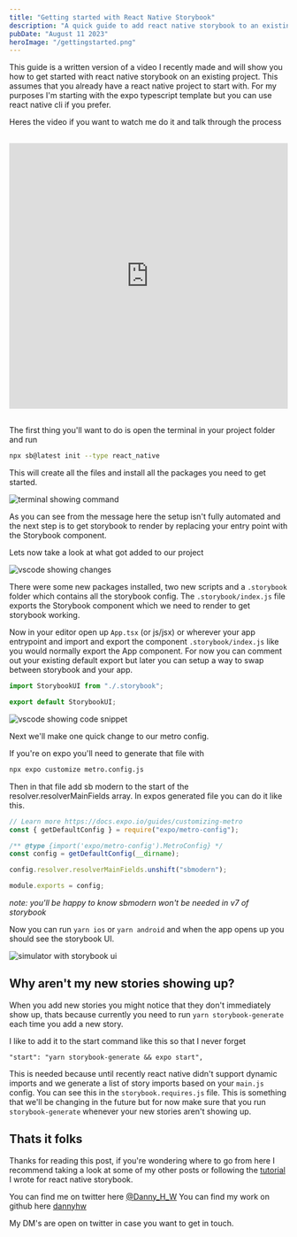 ```yaml
---
title: "Getting started with React Native Storybook"
description: "A quick guide to add react native storybook to an existing project"
pubDate: "August 11 2023"
heroImage: "/gettingstarted.png"
---
```


This guide is a written version of a video I recently made and will show you how to get started with react native storybook on an existing project. This assumes that you already have a react native project to start with. For my purposes I'm starting with the expo typescript template but you can use react native cli if you prefer.

Heres the video if you want to watch me do it and talk through the process

<iframe width="100%" height="480" style="margin: 1rem 0;" src="https://www.youtube.com/embed/A_bGhCoGXmk?si=npe_AUJSgvmG5gZm" title="YouTube video player" frameborder="0" allow="accelerometer; autoplay; clipboard-write; encrypted-media; gyroscope; picture-in-picture; web-share" referrerpolicy="strict-origin-when-cross-origin" allowfullscreen></iframe>

The first thing you'll want to do is open the terminal in your project folder and run

```sh
npx sb@latest init --type react_native
```

This will create all the files and install all the packages you need to get started.

![terminal showing command](https://dev-to-uploads.s3.amazonaws.com/uploads/articles/6s6cjc2t00lhqlxnq7rh.png)

As you can see from the message here the setup isn't fully automated and the next step is to get storybook to render by replacing your entry point with the Storybook component.

Lets now take a look at what got added to our project

![vscode showing changes](https://dev-to-uploads.s3.amazonaws.com/uploads/articles/m24o98dswgxiqm29rt1p.png)

There were some new packages installed, two new scripts and a `.storybook` folder which contains all the storybook config. The `.storybook/index.js` file exports the Storybook component which we need to render to get storybook working.

Now in your editor open up `App.tsx` (or js/jsx) or wherever your app entrypoint and import and export the component `.storybook/index.js` like you would normally export the App component. For now you can comment out your existing default export but later you can setup a way to swap between storybook and your app.

```js
import StorybookUI from "./.storybook";

export default StorybookUI;
```

![vscode showing code snippet](https://dev-to-uploads.s3.amazonaws.com/uploads/articles/y9m5pzhyuvdygy0tps1e.png)

Next we'll make one quick change to our metro config.

If you're on expo you'll need to generate that file with

```sh
npx expo customize metro.config.js
```

Then in that file add sb modern to the start of the resolver.resolverMainFields array. In expos generated file you can do it like this.

```js
// Learn more https://docs.expo.io/guides/customizing-metro
const { getDefaultConfig } = require("expo/metro-config");

/** @type {import('expo/metro-config').MetroConfig} */
const config = getDefaultConfig(__dirname);

config.resolver.resolverMainFields.unshift("sbmodern");

module.exports = config;
```

_note: you'll be happy to know sbmodern won't be needed in v7 of storybook_

Now you can run `yarn ios` or `yarn android` and when the app opens up you should see the storybook UI.

![simulator with storybook ui](https://dev-to-uploads.s3.amazonaws.com/uploads/articles/zesi8alcdvlhmqrkzxk5.png)

## Why aren't my new stories showing up?

When you add new stories you might notice that they don't immediately show up, thats because currently you need to run `yarn storybook-generate` each time you add a new story.

I like to add it to the start command like this so that I never forget

`"start": "yarn storybook-generate && expo start",`

This is needed because until recently react native didn't support dynamic imports and we generate a list of story imports based on your `main.js` config. You can see this in the `storybook.requires.js` file. This is something that we'll be changing in the future but for now make sure that you run `storybook-generate` whenever your new stories aren't showing up.

## Thats it folks

Thanks for reading this post, if you're wondering where to go from here I recommend taking a look at some of my other posts or following the [tutorial](https://storybook.js.org/tutorials/intro-to-storybook/react-native/en/get-started/) I wrote for react native storybook.

You can find me on twitter here [@Danny_H_W](https://twitter.com/Danny_H_W)
You can find my work on github here [dannyhw](https://github.com/dannyhw)

My DM's are open on twitter in case you want to get in touch.
